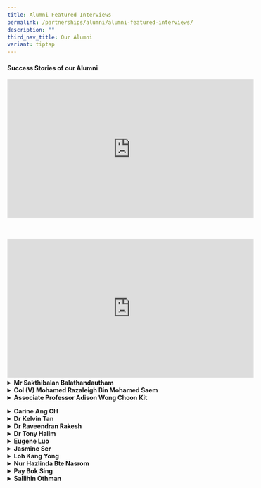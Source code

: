 ```yaml
---
title: Alumni Featured Interviews
permalink: /partnerships/alumni/alumni-featured-interviews/
description: ""
third_nav_title: Our Alumni
variant: tiptap
---
```

<h4><strong>Success Stories of our Alumni</strong></h4>
<div class="iframe-wrapper">
<iframe height="315" width="560" allowfullscreen="true" frameborder="0" src="https://www.youtube.com/embed/_IGOy8ezB1o"></iframe>
</div>
<p>
<br>
</p>
<div class="iframe-wrapper">
<iframe height="315" width="560" allowfullscreen="true" frameborder="0" src="https://www.youtube.com/embed/PKpxl0gqitU"></iframe>
</div>
<div data-type="detailGroup" class="isomer-accordion-group isomer-accordion isomer-accordion-white">
<details class="isomer-details">
<summary><strong>Mr Sakthibalan Balathandautham</strong>
</summary>
<div data-type="detailsContent" class="isomer-details-content">
<p>SBusiness Development Manager
<br>Straits Times Singaporean of the Year 2021
<br>Graduate of 2009</p>
<div class="isomer-image-wrapper">
<img style="width: 50%;" height="auto" width="100%" src="/images/alumni___mr_sakthibalan_1.jpg">
</div>
<p>
<br>
</p>
<div class="isomer-image-wrapper">
<img style="width: 50%;" height="auto" width="100%" src="/images/alumni___mr_sakthibalan_2.jpg">
</div>
<p><em>**ST Singaporean of the Year&nbsp;Sakthibalan&nbsp;Balathandautham donated part of his liver to a little girl he had never met.&nbsp;ST PHOTO: ARIFFIN JAMAR**</em>
<br>
</p>
<p><strong>What is your fondest memory of life in AI?<br></strong>Secondary
3 OLE program to Gunung Ayam (I hope i have the correct hill). During my
time - OLE3 was allocated to my batch by CCA types (ie Performing Arts
/ Sports / UG etc). This I believe was done to ensure the skill sets required
/ tasked were matching our learning curve.
<br>
</p>
<p>I was with the AISS Warrior Scouts during this time - and we took a train
into Malaysia and began our trip from the train station. My memories of
hiking up the steep hill, heavy backpack with gears, covered in mud - playing
in river rapids and even exploring limestone caves in the area; are still
etched in my memories. Our campsite and water source - situated on the
edge of a waterfall - was also our bathing area - amazing views and photos
were taken here - and not to forget the piercing pitch darkness that the
night. I still can recall the leeches that some of us were bitten by and
even managed to "join" us on the train back to Singapore.
<br>
</p>
<p>All in all - it made to want to explore and travel the world beyond what
we simply see.</p>
<p></p>
<p><strong>How has AI shaped you into the person you are today?<br></strong>My
secondary 1 &amp; 2 life was honestly terrible. I would consider myself
to be a little less interested in studying during that phase – but during
my upper secondary studies - I got my gears into place topping the level
for combined sciences and Ace-ing other subjects too.
<br>
</p>
<p>The ultimate takeaway : anything can be achieved, if you set your heart
and mind into it. This is the kind of person that I have become today.</p>
<p></p>
<p><strong>What did you do after AI?<br></strong>
</p>
<ul data-tight="true" class="tight">
<li>
<p>JC: Tampines Junior College</p>
</li>
<li>
<p>University: Degree: Business Management &amp; Strategy - Ritsumeikan Asia
Pacific University (Japan)</p>
</li>
<li>
<p>Singaporean of the Year 2021</p>
</li>
<li>
<p>Career: Japan External Trade Organization (JETRO) as Manager. Today I'm
a manager for importing and supplying A5 Miyazakigyu Japanese Beef</p>
</li>
</ul>
<p><strong>What inspired you to go down your career path?<br></strong>
</p>
<p>My inspiration was to seek a new high, setting a new record for myself
for a better tomorrow. Growing with my peers, my colleagues, my company,
my clients and then, myself.</p>
<p></p>
<p><strong>What advice do you have for our students of today?<br></strong>
</p>
<p>Qualifications &amp; Certificates only matter to get that door open. Beyond
that – it’s going to be your character, attitude, mentality and sheer will
that gets you over each and every wall.</p>
</div>
</details>
</div>
<div data-type="detailGroup" class="isomer-accordion-group isomer-accordion isomer-accordion-white">
<details class="isomer-details">
<summary><strong>Col (V) Mohamed Razaleigh Bin Mohamed Saem</strong>
</summary>
<div data-type="detailsContent" class="isomer-details-content">
<p>Class of 1988
<br>Mentor Colonel, Civil Defence Auxiliary Unit
<br>ManagingDirector, Manjaya Pte Ltd
<br>Director, Cloudfield Pte Ltd</p>
<div class="isomer-image-wrapper">
<img style="width: 30%;" height="auto" width="100%" alt="" src="/images/alumni___Mohamed_Razaleigh.jpg">
</div>
<p>Photo with Ms Tan Ke-Xin after giving NS Talk in AI in August 2023</p>
<p></p>
<p><strong>What is your fondest memory of life in AI?</strong>
</p>
<p>- NPCC Cadet – Sgt</p>
<p>- Track and Field – High Jump</p>
<p>- Soccer – Goal Keeper</p>
<p></p>
<p>I was transferred from Dunman Secondary School (Haig Road) in Sec 3 (1996)
as my family moved to Yishun. In AISS, I am in the Normal stream (Technical)
and was a member of the NPCC uniform group and the athletic t am under
the late Mr Samuel.</p>
<p></p>
<p>Currently, I am now a volunteer Colonel with the Civil Defence Auxiliary
Unit (CDAU) after completing my 28 years of National Service as an ORNSmen
with SCDF.</p>
<p></p>
<p><strong>What did you do after AI?</strong>
</p>
<p></p>
<p>I graduated from Singapore Polytechnic with a Diploma in Mechanical Engineering
in 1993 and&nbsp;</p>
<p>Coventry University with BSc Engineering and Business Management with
Honors (2<sup>nd</sup> Class Upper) in 2008.</p>
<p></p>
<p>I started my career in Information Technology<strong>, </strong>Power
&amp; Gas, Facilities and Engineering in various MultiNational Companies
(MNCs) such as AT&amp;T, JP Morgan, IBM, DBS, NCS, CBM and Singapore Power.
I was retrenched from work three times and failed in three startup businesses.
I am currently a Managing Director of Manjaya Pte Ltd and Director of Cloudfield
Pte Ltd which deals with rental of industrial properties.</p>
<p></p>
<p>Following my full time National Service with SCDF from 1993 to 1995, I
continued to serve with the following experiences:</p>
<p>1. Conversion to an officer - 1997 (2nd LT)</p>
<p>2. Deployed to Nepal under SCDF Ops Lionheart for earthquake rescue mission
as Deputy Contingent Commander (LTC) - Apr 2015&nbsp;</p>
<p>3. Appointed as a Battalion Commander - Dec 2015.</p>
<p>4. Promoted as a Colonel (NS) - 2017</p>
<p>5. Appointed as a Deputy Division Commander in SCDF 2nd Division.</p>
<p>6. Completed as an ORNSmen - 2021</p>
<p>7. Appointed as Mentor Colonel (V) in CDAU - 2021.
<br>
<br>My Grassroots leadership appointments include 2010 to 2020 (Marsiling
and Woodgrove constituencies)</p>
<p>&nbsp; &nbsp; - Chairman of C2E (Woodgrove)</p>
<p>&nbsp; &nbsp; - Chairman of MAEC (Woodgrove)</p>
<p>&nbsp; &nbsp; - Chairman of CSC (Woodgrove)</p>
<p>&nbsp; &nbsp; - Member of C2E (Marsiling)</p>
<p></p>
<p></p>
<p><strong>What inspired you to continue to serve in SCDF beyond your NS term?</strong>
</p>
<p></p>
<p><strong>Personal Growth</strong>
</p>
<ol>
<li>
<p>A unique platform for personal growth and development. Learn about resilience,
adaptability, teamwork and leadership.</p>
</li>
<li>
<p>An opportunity to step out of our comfort zones, challenge ourselves,
and acquire valuable life skills</p>
</li>
<li>
<p>Learn resilience, adaptability, teamwork, and leadership</p>
</li>
<li>
<p>Exposes you to diverse experiences and perspectives, fostering a deeper
understanding and appreciation for the multicultural fabric of our nation.</p>
</li>
<li>
<p>Promotes empathy, tolerance, and the ability to work harmoniously with
people from different backgrounds.</p>
</li>
<li>
<p>Builds character and instils a sense of responsibility, discipline, and
civic duty.&nbsp;</p>
</li>
<li>
<p>It helps shape your identity and equips you with essential skills that
will benefit you throughout your personal and professional life.</p>
</li>
</ol>
<p></p>
<p><strong>Community Building</strong>
</p>
<p>During National Service, you will be involved in community projects, volunteer
work, and service-oriented activities.&nbsp;</p>
<p>These experiences allow you to connect with individuals from various walks
of life, understand their challenges, and actively contribute towards finding
solutions.</p>
<p></p>
<ol>
<li>
<p>Build strong and cohesive communities.</p>
</li>
<li>
<p>Positive impact on the lives of others.</p>
</li>
<li>
<p>Sense of belonging and collective responsibility.</p>
</li>
<li>
<p>Connects with various walks of life.</p>
</li>
<li>
<p>Cultivates spirit of empathy, compassion and social consciousness.</p>
</li>
</ol>
<p></p>
<p><strong>National Development</strong>
</p>
<p>It empowers young individuals like yourselves to contribute directly to
the growth and prosperity of our country.</p>
<ul>
<li>
<p>The opportunity to engage in nation-building initiatives, such as environmental
conservation, infrastructure development, education, healthcare, and more.&nbsp;</p>
</li>
<li>
<p>Your efforts directly impact the welfare and advancement of our nation.</p>
</li>
</ul>
<p></p>
<p>National Service also nurtures a deep appreciation for our;&nbsp;</p>
<ol>
<li>
<p>Cultural heritage, history, and national values.&nbsp;</p>
</li>
<li>
<p>It strengthens the sense of national identity and unity among the youth,
fostering a collective commitment to the betterment of our country.</p>
</li>
</ol>
<p></p>
<p><strong>What advice do you have for our students of today?</strong>
</p>
<p>Your involvement will shape your own future while leaving a positive impact
on society. Embrace the opportunity to serve, learn and grow.</p>
</div>
</details>
</div>
<div data-type="detailGroup" class="isomer-accordion-group isomer-accordion isomer-accordion-white">
<details class="isomer-details">
<summary><strong>Associate Professor Adison Wong Choon Kit</strong>
</summary>
<div data-type="detailsContent" class="isomer-details-content">
<p>Class of 2000
<br>Associate Professor, Food, Chemical and Biotechnology Cluster
<br>Singapore Institute of Technology</p>
<p>
<br>
</p>
</div>
</details>
</div>
<p></p>
<div data-type="detailGroup" class="isomer-accordion-group isomer-accordion isomer-accordion-white">
<details class="isomer-details">
<summary><strong>Carine Ang CH</strong>
</summary>
<div data-type="detailsContent" class="isomer-details-content">
<p>SPH Radio, 96.3 HAO FM, DJ and Senior Programme Director, Graduate of
1990</p>
<div class="isomer-image-wrapper">
<img style="width: 40%;" height="auto" width="100%" src="/images/carrieang.png">
</div>
<p><strong>Your fondest memory of life in AI?<br></strong>I have great memories
from my AI days. Learning was always fun with my teachers and classmates.
We are still very good friends after so many years.</p>
<p>I was from the Military band. It must have been the most memorable times
in AI. We had over 100 new recruits the year i joined and we had a lot
of fun learning how to play the instruments and practicing for all the
marching parade and performances. I was appointed Band Major in 1990 and
had the chance to lead the band. This experience helped me grew a lot and
impacted my life in many ways.</p>
<p><strong>Describe AI in one word<br></strong>Enriching</p>
<p><strong>What did you do after AI? (Can you list the awards and scholarships which you received as well? Thanks.)<br></strong>YJC,
A Levels 1991-1992
<br>Ngee Ann Poly ( Mass Communication) 1994-1997
<br>Radio Corporation Singapore ( Radio Producer Presenter) 1997
<br>RMIT, Australia ( Bachelor of Arts, Mass Communication) 1998
<br>Mediacorp Radio, 1999 -2010
<br>Sph Radio, 2011-Now
<br>Masters of Arts in Translation and Interpretation, NTU 2017</p>
<p><strong>What inspired you to go down this career path?<br></strong>I did
not really plan for a radio career, but i was given a chance and I worked
on it and also fell in love with the job.</p>
<p><strong>Any advice for our students of today?<br></strong>Don't be afraid
to try new things. Even if these are things that you think you don't like
or won't do well. Keep trying, have fun.
<br>I always say, " you are too young to resist new things".</p>
</div>
</details>
</div>
<div data-type="detailGroup" class="isomer-accordion-group isomer-accordion isomer-accordion-white">
<details class="isomer-details">
<summary><strong>Dr Kelvin Tan</strong>
</summary>
<div data-type="detailsContent" class="isomer-details-content">
<p>Head, Curriculum, Teaching &amp; Learning. National Institute of Education,
NTU, Graduated in 1983</p>
<div class="isomer-image-wrapper">
<img style="width: 60%;" height="auto" width="100%" src="/images/kelvintan.png">
</div>
<p><strong>Your fondest memory of life in AI?<br></strong>I remember my time
in AI as experiencing the freedom of being supported and guided by good
teachers and friends, and yet not be burdened by undue expectations or
unrealistic goals. That gave me the confidence, and support, to find my
life directions and priorities. Teachers and friends in AI were sincere
and authentic, and it was easy to make and keep friends. In fact, I’m still
in touch with a few classmates, and we play soccer occasionally. We run
less, at a slower pace, but we still chat as much whilst we’re playing!
AI provided the environment for lifelong friendships.</p>
<p><strong>Describe AI in one word<br></strong>A few come to mind:</p>
<p>(a) Freedom – You chose your pace, your goals, your level of ambition.
And the teachers would match that with corresponding support, and ambition!
Not that they would permit any of us to be mediocre or slack, but they
gave us lots of room to grow and mature.</p>
<p>(b) Sincerity – There was such a refreshing lack of airs and pretensions.
People were comfortable being who they were, and who/how others were. There
was an authenticity from the teachers, which encouraged us to be genuinely
supportive of our peers.</p>
<p>(c) Selflessness – many teachers were extremely hardworking and giving.
Whilst we strived and worked hard, were never became overly competitive
nor selfish. There was always celebration for the achievement(s) and successes
of our classmates. Even as I meet my AI classmates today, there is not
a single hint of envy amongst us despite the differences in our vocation
and material wealth - we’re just glad to be together again.</p>
<p><strong>What did you do after AI?<br></strong>I went on to Catholic Junior
College, and then read Law at the National University of Singapore. My
first jobs were in Law – as a legal officer and then as a law lecturer.
Then, I switched to teaching at a university, which I’m still doing after
more than a decade. Needless to say, the exemplary teachers I encountered
at AI inspired me (thanks Mr Kumar!), and I’m just trying to pass on the
values and live out the attributes I witnessed for myself in AI.</p>
<p><strong>What inspired you to go down this career path?<br></strong>See
above.</p>
<p><strong>Any advice for our students of today?<br></strong>(a) Build lasting
friendships – you’ll want friends to still play with in your fifties!
<br>(b) Learn from the best teachers – they exemplify the kind of life, vocation,
and calling we all aspire to.
<br>(c) Freedom is good only if there is also Friendship + Family – to support
you through thick and thin in life, and desire the best for you. If you
look hard enough, you can find it in your school!</p>
</div>
</details>
</div>
<div data-type="detailGroup" class="isomer-accordion-group isomer-accordion isomer-accordion-white">
<details class="isomer-details">
<summary><strong>Dr Raveendran Rakesh</strong>
</summary>
<div data-type="detailsContent" class="isomer-details-content">
<p>Doctor, Graduate of 1999</p>
<div class="isomer-image-wrapper">
<img style="width: 60%;" height="auto" width="100%" src="/images/drrav.png">
</div>
<p><strong>Your fondest memory of life in AI?<br></strong>My participation
in our school’s theatre production, “The King and I”. I was fortunate to
have been given the opportunity to play the role of Prince Chulalongkorn
in the musical in 1998 when I was in Sec 3. The time I spent with the cast
&amp; crew, the relationships I built and the experiences that I had form
some of my fondest memories of life in AI.</p>
<p>In addition, I had the privilege of representing AI in the first Julia
Gabriel Singapore Secondary Schools Debating Championships in 1999 together
with my talented teammates. I also met my wife Meera in AI, where we both
worked together as emcees for the school’s Speech &amp; Prize Giving Day
in 1999. These too are other fond memories of mine of life in AI.</p>
<p><strong>Describe AI in one word.<br></strong>“Defining” – I say this because
I gained experiences in AI that defined my future path. My tertiary education,
my career and my personal life were all positively influenced by my life
in AI. Dedicated teachers, endearing friendships and enriching learning
experiences at AI helped me prepare for future challenges. I am who I am
today largely because of this defining phase of my life at AI.</p>
<p><strong>What did you do after AI?<br></strong>After completing my GCE
‘O’ Level examinations, I went to Anderson Junior College to pursue my
pre-university education. Again, thanks to great teachers and a conducive
learning environment at AJC, I managed to perform well in my GCE ‘A’ Level
examinations. I also had the opportunity to excel in Drama in AJC, through
my CCA, the English LDDS. After National Service, I pursued Medicine in
the National University of Singapore (NUS) and graduated with M.B,B.S.
During my years in medical school, I continued to pursue my interest in
drama by participating in stage plays and working as an actor/host in various
television shows on Vasantham Channel between 2003 and 2007.</p>
<p>Upon graduation, I served my bond as a medical officer with the Ministry
Of Health by working in various hospitals and departments, learning important
skills and gaining valuable experiences that helped me become a better
doctor. I then moved to the private sector and served as the resident anchor
doctor of Silver Cross Family Clinic (Yishun) for more than 4 years. During
this period, I completed my Graduate Diploma in Family Medicine, became
a registered Family Physician and also passed the United States Medical
Licensing Examinations.</p>
<p>In October 2017, I started my own clinic, Day and Night Family Clinic,
at Sembawang. My goal is to provide holistic care to patients and improve
the quality of Family Medicine services in Singapore. In addition to being
busy with work at my clinic which opens every day of the week, I spend
valuable time with my wife, Meera and my lovely daughter, Diya, who turns
5 this year. I also occasionally engage in photography as a hobby during
my free time.</p>
<p><strong>What inspired you to go down this career path?<br></strong>I come
from a family of engineers. Fortunately, I was never pressured by my parents
to become one. However, they did value the importance of higher education,
always encouraging and motivating me to do better. Although I had initially
wanted to learn film-making in America, my financial situation could not
support this interest. As such, I decided to pursue an education in a field
that would allow me to engage with people and also be able to help them
through creative and analytical thinking. True to these aspirations, I
pursued Medicine and now having been a doctor for a decade, I have had
no regrets. Even though my medical school years were the most trying period
of my life, I persevered. I was inspired to pursue Family Medicine, thanks
to the positive experiences I had during my related clinical postings during
these years.</p>
<p>Some quotes that have inspired me:
<br>“It is not the destination that matters, but the journey instead” - Anonymous
<br>“Humility is the greatest wisdom” - My university tutor, Prof. Kuldip
Singh
<br>“Stay hungry, stay foolish” - Steve Jobs, Apple Inc.</p>
<p><strong>Any advice for our students of today?<br></strong>a) Love and
respect your parents as they will always mean the best for you.
<br>b) Respect and value your teachers as their greatest joy is seeing you
grow.
<br>c) Don’t engage in activities like smoking, drinking and abusing drugs,
as these do nothing but harm you.
<br>d) Work and play equally hard so that life can not only be successful,
but also fulfilling.</p>
</div>
</details>
</div>
<div data-type="detailGroup" class="isomer-accordion-group isomer-accordion isomer-accordion-white">
<details class="isomer-details">
<summary><strong>Dr Tony Halim</strong>
</summary>
<div data-type="detailsContent" class="isomer-details-content">
<p>Lecturer, Graduate of 1993</p>
<div class="isomer-image-wrapper">
<img style="width: 40%;" height="auto" width="100%" src="/images/tony.png">
</div>
<p><strong>Your fondest memory of life in AI?<br></strong>The annual Sports
Day, especially in my graduating year, 1993. Our class came together as
a team and displayed team camaraderie by cheering for classmates who were
participants in the events.</p>
<p><strong>Describe AI in one word.<br></strong>“Caring” – Teachers in AI
are very caring and help students to overcome struggles and challenges
faced. My favourite teachers were Ms Shanti and Ms Wong (Geography teacher).</p>
<p><strong>What did you do after AI?<br></strong>I joined Anderson Junior
College after AI</p>
<p><strong>What inspired you to go down this career path?<br></strong>I liked
Science and Mathematics in secondary school, and had a flair for creating
things, hence I decided to become an engineer. That way, I could create
things that are innovative! After several years as an engineer, I wanted
to be more involved in shaping and moulding the future of our nation, and
share my passion in creation through engineering. Hence, I turned from
Engineer to Educator, and joined Temasek Polytechnic as a lecturer.</p>
<p><strong>Any advice for our students of today?<br></strong>Always have
a hunger for knowledge!</p>
</div>
</details>
</div>
<div data-type="detailGroup" class="isomer-accordion-group isomer-accordion isomer-accordion-white">
<details class="isomer-details">
<summary><strong>Eugene Luo</strong>
</summary>
<div data-type="detailsContent" class="isomer-details-content">
<p>Air Warefare Officer (Command, Control and Communication) Singapore Air
Force, Graduate of 2007</p>
<div class="isomer-image-wrapper">
<img style="width: 50%;" height="auto" width="100%" src="/images/eugene.png">
</div>
<p><strong>Your fondest memory of life in AI?<br></strong>Being a part of
the AI Soccer team (Secondary 1-4) and Cross-Country team (Secondary 2
and 4)!</p>
<p><strong>Describe AI in one word<br></strong>“Forever”! The memories and
friendship forged will always stay close to my heart. There are so many
memories which are always close to my heart such as patient and caring
teachers who spent extra hours to help me with my learning (e.g., Chemistry
F9 in the school Prelim exams, but a C5 at the O-level exams), and of course
friends whom I still keep in touch with!</p>
<p><strong>What did you do after AI?<br></strong>After I graduated, I went
on to Temasek Polytechnic to do a Diploma in Electronics, where I also
received the CapitaLand Award for All-Round Excellence in 2011. Upon graduation
from TP, I enlisted for BMT and joined the Air Force, where I got the SAF
Academic Scholarship (Military) in 2012, and was sponsored to train at
the renowned Military Academy in the Australian Defence Force Academy.
I then did a Bachelor Degree in Aeronautical Engineering (University of
New South Wales (Canberra) @ Australian Defence Force Academy), and am
currently an Air Warfare Officer (Command, Control and Communication) with
the Air Force.</p>
<p>In my “co-curricular activity” of football, I have:
<br>- Represented Home United U15 Team (Y2006; 15 years old - Sec 3)
<br>- Represented Singapore U16 Team (Y2007; 16 years old - Sec 4)
<br>- Represented Singapore U17 and U21 Team (Y2008; 17 Years old)
<br>- Represented Singapore U18 Team (Y2009; 18 Years old)
<br>- Represented Singapore U23 aka Singapore Young Lions (Y2009 - 2011)
<br>- Represented Singapore U23 in 2010 Eximbank Cup held in Vietnam (Sept
2010)
<br>Scored the only goal for Singapore in the tournament against Asian Powerhouse
Iran (<strong><a href="https://www.redsports.sg/2010/09/28/singapore-iran-%20eximbank-cup-%20football/" rel="noopener" target="_blank">https://www.redsports.sg/2010/09/28/singapore-iran- eximbank-cup- football/</a></strong>)
<br>- Represented Singapore U23 in 2010 Asian Games held in Guangzhou, China
(Nov 2010) Scored the only goal for Singapore in the tournament.
<br>(<strong><a href="https://www.redsports.sg/2010/11/11/asian-games-%20football-singapore-%20india/" rel="noopener" target="_blank">https://www.redsports.sg/2010/11/11/asian-games- football-singapore- india/</a></strong>)
<br>- Represented Temasek Polytechnic soccer team from Y2008 - Y 2011
<br>- Captained the Temasek Polytechnic Team and emerged as Champion in the
The Institute-Varsity-Polytechnic Games (IVP Games) aka S R Nathan Challenge
Trophy Soccer Tournament in 2011</p>
<p><strong>What inspired you to go down this career path?<br></strong>Sports,
in particular Soccer, has always been an important part of my life since
I was 10 years old. It has taught me a lot about discipline, perseverance,
how to stay focused and the importance of being a team player. In fact,
I strongly encourage everyone to have a CCA as I believe that CCAs shape
one’s character.</p>
<p>Frankly speaking, I have no idea what I wanted career-wise when I was
in secondary school. All I knew was that I enjoyed Soccer a lot so I spent
a lot of time and energy training myself.</p>
<p>Eventually I wanted to play in the S-League and I was fortunate enough
to be talent scouted and selected to play for the Young Lions at the age
of 18.&nbsp;</p>
<p>At the end of Secondary 4, I wanted to pursue something aviation related
and hence I chose a course related to aviation in polytechnic.&nbsp;</p>
<p>I managed to join the Air Force and embark on my career and interest.
As an Air Warfare Officer (Command, Control and Communication) with the
Air Force, I am involved in performing precise air traffic control and
safeguarding our airspace through round-the- clock air surveillance.</p>
<p><strong>Any advice for our students of today?<br></strong>Life is full
of challenges and struggles and what defines you is the way you respond
to them.&nbsp;</p>
<p>Event + Response = Outcome</p>
<p>There were many times I faced failures, such as failures in exams, not
being selected for important Soccer games/tournament, etc. But it is how
you respond to these events that defines you as a person and the outcome.
With hard work, you can achieve what you set out to do. Like they say,
shoot for the moon. Even if you miss, you will land among the stars!</p>
</div>
</details>
</div>
<div data-type="detailGroup" class="isomer-accordion-group isomer-accordion isomer-accordion-white">
<details class="isomer-details">
<summary><strong>Jasmine Ser</strong>
</summary>
<div data-type="detailsContent" class="isomer-details-content">
<p>Professional Shooter &amp; Commonwealth Games Gold Medalist&nbsp;</p>
<div class="isomer-image-wrapper">
<img style="width: 50%;" height="auto" width="100%" src="/images/jasmine.png">
</div>
<p><strong>Your fondest memory of life in AI?<br></strong>The time spent
with my classmates in secondary 1 and 2! We were a tight-knit bunch. I
reminisce the time spent with my teammates training at the underground
shooting range after school hours. Back in my time, there was no air-conditioning,
so it was tough training in the hot and humid environment but I still enjoyed
every moment I spent there. I guess that’s what camaraderie is all about!</p>
<p><strong>Describe AI in one word<br></strong>Nurturing</p>
<p><strong>What did you do after AI?<br></strong>I went to Anderson Junior
College in 2007 and the National University of Singapore in 2009 to pursue
my interest in business studies. At the same time I continued to represent
Singapore in international competitions, after winning the Asian Games
team silver medal when I was in Secondary four.</p>
<p>Upon graduation, I became a full-time athlete to embark on my Olympic
dream journey. Today, I am a two-time Olympian, and have won medals in
the Asian, Commonwealth and South-East Asian Games.</p>
<p>Other Awards I have achieved:
<br>1. Singapore Sportswomen of the Year 2011 and 2015
<br>2. NUS Outstanding Young Alumni Award 2015
<br>3. NUS Eminent Business Young Alumni Award 2014</p>
<p><strong>What inspired you to go down this career path?<br></strong>I find
joy in the pursuit of achieving excellence in shooting. Each time I am
faced with a difficulty, I have to learn how to overcome it and I like
that there are always new challenges in every competition that help me
to improve. I was fortunate to be able to pick up this sport in AI and
developed the passion for it. When you do the things you love, you will
find the motivation and joy in them.</p>
<p><strong>Any advice for our students of today?<br></strong>Keep an open
mind, be curious about the world and one day you will find where your passion
lies. Go towards that direction and work hard because there are no shortcuts
in life.</p>
</div>
</details>
</div>
<div data-type="detailGroup" class="isomer-accordion-group isomer-accordion isomer-accordion-white">
<details class="isomer-details">
<summary><strong>Loh Kang Yong</strong>
</summary>
<div data-type="detailsContent" class="isomer-details-content">
<p>Research Scholar, A*Star, Graduate of 2009</p>
<div class="isomer-image-wrapper">
<img style="width: 40%;" height="auto" width="100%" src="/images/lky.png">
</div>
<p><strong>Your fondest memory of life in AI?<br></strong>Being the first
Performing Arts CCA in AI to be awarded Gold in SYF for the Chinese Orchestra
in 2009. It was a collective pride that we have broken records and fostered
a sense of cohesion that is very valuable. Despite all the hectic practices
up to easily 5-6 times a week when nearing SYF, it was a good run and an
awesome memory that we remember even after graduation.</p>
<p><strong>Describe AI in one word.<br></strong>Motivation. Not in a literal
sense and in fact largely indirect. Being in a neighbourhood school, I
knew we were not as resource-rich as compared to that of other top schools.
This made me constantly think about how to do things differently. In this
aspect, I think motivation fits my experiences at AI and ground my life
approaches motivated by thinking about problems and solution in a unique
manner in research.</p>
<p><strong>What did you do after AI?<br></strong>Contrary to what most people
think about my experiences, I am not an all-out straight A’s student. I
actually got admitted into National Junior College via Chinese Orchestra
(CO) through the Direct School Admission (DSA). In fact, I believe I got
10 points in O-levels in the end and that puts me easily at the bottom
end of NJC’s cohort.</p>
<p>While I was keen in CO back then and became the President of NJC’s Chinese
Orchestra and Guzheng Ensemble, I knew constantly that research was something
I have always been passionate about. Prior to entering NJC, I applied to
the Agency for Science, Technology and Research (A*STAR) Institute of Bioengineering
and Nanotechnology (IBN) and got into their prestigious Young Research
Program.</p>
<p>When I did start school at NJC, I met back then HOD of Research, Mr. Nick
Chan to request to take H3 Research as a subject because I did not meet
the “standard” O level science scores needed. Upon confirming my attachment
with IBN, he agreed to allow me to take H3 Research and he remained as
my Mentor ever since. Via research, I was also part of NJC’s Sapphire Scholar’s
Program and began representing NJC at the Singapore International Science
Challenge, Singapore Science and Engineering Fair and etc. This was quite
incredible to me as I actually DSA into NJC via Chinese Orchestra and yet,
I had the opportunity to be part of programs reserved for the top O-level
students.</p>
<p>By the end of JC 2, prior to A levels, I applied and was awarded the National
Science Scholarship (BS-PhD) under A*STAR and began studying Chemistry
at the University of Illinois at Urbana-Champaign where I worked with one
of the highest cited chemist in the world, Professor Yi Lu on metal ion
sensing in cells. Eventually, I graduated with Highest Distinction in Chemistry
along with the James Scholar Honors. I am now working collaboratively with
my colleagues at A*STAR, NUS and NTU on photoacoustic imaging for biomedical
applications. Moving on, I will be doing my PhD back in the US with offers
from Stanford University and University of Chicago. It has been a ride
and I never thought I could have gone from an average student in AISS to
where I am now. I hope AI students will carve out their own unique paths
to make an impact on society.</p>
<p><strong>What inspired you to go down this career path?<br></strong>This
is a particularly hard question and there is no one right answer. I would
say that every aspect of my life led me somehow to this career path in
science. I came from a fairly regular family. My dad is a Consultant while
my mum is an Insurance Agent. While they did not enforce certain ideals
as parents, the one message that came out strong was to be happy with what
I love. I remembered my mum saying that it would take all of her savings
to send me and my twin brother to university. That started me thinking
about how I was going to proceed in my education to change that. At NJC,
Mr. Nick Chan had arguably been the biggest impact in pushing me down the
path of science. I am glad that through the constant ups and downs (mostly
downs) in research, I fell in love with uncertainty and the unpredictability
of science. Through this uncertainty lies a plethora of new discoveries
waiting to be uncovered. In the future, I hope to look back at my life
and tell myself that my choice in science has been a good ride and I have
solved a few important problems that were worth solving.</p>
<p><strong>Any advice for our students of today?<br></strong>Think of and
do something that will differentiate you from the rest. Think big about
how to have an impact on others.</p>
</div>
</details>
</div>
<div data-type="detailGroup" class="isomer-accordion-group isomer-accordion isomer-accordion-white">
<details class="isomer-details">
<summary><strong>Nur Hazlinda Bte Nasrom</strong>
</summary>
<div data-type="detailsContent" class="isomer-details-content">
<p>Research Scholar, A*Star, Graduate of 2009</p>
<div class="isomer-image-wrapper">
<img style="width: 50%;" height="auto" width="100%" src="/images/nur.png">
</div>
<p><strong>Your fondest memory of life in AI?<br></strong>I often got labelled
as “teacher's pet”! My POA teacher, the late Mr Vale, trusted me to be
the class representative for his subject for 3 good years. Not only that,
he loved using my book to go through the homework with the class. My physics
teacher did almost the same. He would send my books or files for the annual
HOD file check. Although I got teased by my classmates, that was definitely
my fondest memory. In fact, most of the teachers who taught me still remember
my name!</p>
<p>I'm also thankful for my commitment in Girl Guides that gave me the opportunity
to lead as an Assistant Company Leader. I'm grateful for receiving awards
such as: SINGA, EAGLES, and the Achievement Day CCA Award for Service.
I also got academic bursaries and scholarships during my first four years
in AI.</p>
<p><strong>Describe AI in one word<br></strong>GREEN!</p>
<p><strong>What did you do after AI?<br></strong>I had my first work experience
at McDonald's while waiting for my O-level results. Although it was just
a short period of time, I enjoyed making ice creams. Since I was working
at Northpoint, some of my customers were my teachers and friends.</p>
<p>I took up a nursing diploma in Ngee Ann Polytechnic where I had so much
fun in school. After that, I started working in Tan Tock Seng Hospital
in a medical ward. Two years ago, I earn my Bachelor's Degree from Curtin
Singapore while juggling studies and work. Today, I have worked for almost
7 years and am a Senior Staff Nurse. On a daily basis, I take charge of
7-8 patients during my shift. At the same time, I'm tasked and given the
responsibility to guide and oversee junior nurses. I have always wanted
to be a teacher but I realised that a nurse plays a teacher’s role too.
Every day in nursing is different, it's a learning process.</p>
<p><strong>What inspired you to go down this career path?<br></strong>Honestly,
nursing is not easy. Besides passion, it takes a lot of patience. Most
of my patients are in the ward for a long time (weeks, or even months).
Some are frequently admitted patients. As nurses, we need to build rapport
with our patients and their families. When trust is gained, they will have
confidence that we will be able to nurse their loved ones back to health.
When I'm back home, my mother is my confidant. She lends me her listening
ears for my daily rant about work. But what makes me inspired to stay in
this career is the sense of fulfilment at the end of the day. Nursing is
a calling, not just a job.</p>
<p><strong>Any advice for our students of today?<br></strong>It's always
good to be ambitious and plan ahead, but it's a smarter move to have a
backup plan in case your original plan fails. We must be open to learning
new things.</p>
</div>
</details>
</div>
<div data-type="detailGroup" class="isomer-accordion-group isomer-accordion isomer-accordion-white">
<details class="isomer-details">
<summary><strong>Pay Bok Sing</strong>
</summary>
<div data-type="detailsContent" class="isomer-details-content">
<p>Owner, Nippon Koi Farms, Graduate of 1979</p>
<div class="isomer-image-wrapper">
<img style="width: 60%;" height="auto" width="100%" src="/images/pbs.png">
</div>
<p><strong>对母校最美好的回忆:<br></strong>老师们的细心教导和同学们的相互扶持，使我能在这万变的社会中秉持着母校的的价值观——坚忍
RESILIENCE、 正直Integrity、 坚定Steadfastness、卓越Excellence、关心Care、勇敢Courage、感恩gratitude
——创出一番事业。</p>
<p><strong>Your fondest memory of life in AI?<br></strong>The dedication
from my teachers and the mutual supportiveness of the students enable me
to uphold the values of my alma mater - Perseverance, Steadfastness, Excellence,
Excellence, Care, Courage Gratitude - in this ever-changing society.</p>
<p><strong>用一个词来描述母校 - 作育英才！</strong>
</p>
<p><strong>Describe AI in one word<br></strong>Talent ! It is a home where
talent grows!</p>
<p><strong>你在离开母校之后走向什么职业道路？<br></strong>我是一只龙沟鱼，来自三巴旺一个务农的家庭。因为从小就跟随父母在农场里帮忙种植一些蔬菜，养殖一些猪、鸡、鸭、螃蟹、虾和观赏鱼,所以毕业后就带着母校教授予我的科学知识和母校的精神勇敢地继承父辈的农场并将他们的事业发扬光大！我的农场几经搬迁，几经奋斗，经历了风风雨雨，因为我坚定了母校的精神，终于这只龙沟鱼找到了一个家，也就是现在的NIPPON
KOI FARM.</p>
<p><strong>What did you do after AI?<br></strong>I was a “Longkang fish”
(Longkang: dialect term for drain) from a farmer's family in Sembawang.
I grew up helping my parents grow vegetables on the farm, breeding pigs,
chickens, ducks, crabs, shrimps and ornamental fish. Not only did I learn
scientific knowledge from my teachers, AI also taught me to be courageous.
Since I graduated, armed with these gifts from AI, I inherited my father’s
farm and grew the business. There were many challenges along the way. I
brought my farm through multiple relocations and steered it through many
ups and downs. AI values guided me through my journey. Finally, this “Longkang
fish” has found a home, which is NIPPON KOI FARM.</p>
<p><strong>是什么激励你走向这条道路?<br></strong>激励我走向这条道路其实是一只卓越（excellence ）的狗，它一直跟随我的渔场多年，也是我最忠实的朋友！它勇敢（courage
）正直（integrity ）地帮我击退了多次的偷鱼贼！
<br>每当逢年过节的时候，我和我的哥哥必须回家吃团圆饭，而它坚定（steadfastness ）地守护着我的渔场。那时正好渔场被逼搬到淡滨尼尚未建好的渔场，我所有的鲤鱼鱼种还在林厝港渔场，所有邻居都搬走了。我们在停水停电的情况下，继续和我哥哥及三只狗守住重要的锦鲤鱼种！
<br>当淡滨尼的渔场建成之后，我想把我的狗儿也带过去，却被屋主拒绝了！我又舍不得把它们送去动物保护协会（SPCA） 。我心想发展商已经来拆除屋子了，这些狗儿肯定会跟他们那里去讨吃的，但我还是不放心，三天两头地回去送食物给它们，关心（care
）他们。当我最后一次回去看它们的时候，其它的狗儿已经离开，只有这只狗勇敢（courage ）坚忍（RESILIENCE ）地守住没有屋子，没有鱼池的空渔场。让我没有想到的是狗儿因为没有淡水而喝到海水，结果眼睛已经瞎了，但它还是能够分辨出我的脚步声，慢慢的走到我的身边低声的哀嚎！.
看到它这个样子，我伤心极了抱着它也哭了。当时我有一个强烈的感触，心想:我是一个人却连一只狗都救不了，而它却为我的渔场坚忠职守，不离不弃！我很伤心，所以我抱着一颗感恩（gratitude
）的心立志，将来我要拥有自己的渔场，不要再过着寄人篱下的生活！</p>
<p><strong>What inspired you to go down this career path?<br></strong>Encouraging
me to continue on this path is actually a very loyal and resilient dog
which has followed my fishing grounds for many years and is my most loyal
friend! It bravely helped me to repel thieves who tried to steal the fishes
repeatedly!
<br>During the holidays, when my brother and I had to go home for a reunion
dinner, it was steadfastly guarding my fishing grounds. At that time, when
the fishing grounds were forced to move to an unbuilt fishing ground in
Tampines, all my carp species were removed from the Lim Chu Kang fishing
grounds and all the neighbours were removed. In the event of a power outage,
we continued to hold important Koi species with my brother and three dogs!
When Tampines fishing grounds were built, I wanted to bring my dog along,
but I was rejected by the owner! I am reluctant to send them to the SPCA.
I thought the developers have come to dismantle the house, and the dogs
are sure to go there with them to eat, but I still do not trust, go back
and send food to them every day, Care for them. When I went back to see
them for the last time, the other dogs had left, only the courage, RESILIENCE,
Hold empty fish farm without a house or fish pond. What I did not realize
was that the dog was blind because she had no fresh water and was drinking
seawater, but it was still able to tell my footsteps and walked slowly
to my side. See it like this, I cried hugging it very sadly. At that time
I had a strong feeling, I thought: I am a person cannot even save a dog,
but it is my loyalty to my fishing farm, never betray! I am very sad, so
I am determined to hold a gratitude heart _ in the future I want to have
their own fishing grounds, do not live a hedgerow life!</p>
<p><strong>对今日的母校学生有什么忠告？<br></strong>人生的道路是靠自己走出来的！最大的敌人就是自己，只有每天都要自我挑战才能使自己进步，而学校和老师只能教导引导你。社会是很现实，也是很残酷的，所谓适者生存，能者多劳,自己不努力就要被淘汰.
学生要有自信、要有一个大目标、要有一个奔跑追求的方向。通过坚持不懈的努力才能成功！</p>
<p><strong>Any advice for our students of today?<br></strong>You craft your
own path towards your destiny! You are your biggest enemy. School and teachers
can only teach and guide you but you can only continue to improve when
you challenge yourself every single day. The society is very realistic
and harsh. Remember, it is “Survival of the Fittest”. As the saying goes,
“An able man is always busy”, one will become obsolete if we do not work
hard. Students need to be confident and dare to dream big. One can only
achieve success by putting in unremitting efforts and being resilient!</p>
</div>
</details>
</div>
<div data-type="detailGroup" class="isomer-accordion-group isomer-accordion isomer-accordion-white">
<details class="isomer-details">
<summary><strong>Sallihin Othman</strong>
</summary>
<div data-type="detailsContent" class="isomer-details-content">
<p>General Aviation Pilot, Graduate of 2001</p>
<div class="isomer-image-wrapper">
<img style="width: 40%;" height="auto" width="100%" src="/images/sall.png">
</div>
<p><strong>Your fondest memory of life in AI?<br></strong>The very first
speech I did as Head Prefect for the (then called) Speech Day 2001, where
I was up on the school hall podium addressing the whole school and had
to pronounce the very first Chinese phrase in my life (which was part of
my speech), 失败是成功之母 to a resounding applause from the audience. It was
very overwhelming and humbling to receive such support despite my rusty
hanyu pinyin!</p>
<p><strong>Describe AI in one word<br></strong>Nostalgic!</p>
<p><strong>What did you do after AI?<br></strong>After I graduated from AI,
I pursued my dream and career interest, which was to become a pilot. I
had dreams of becoming an RSAF fighter pilot, however that did not materialize,
and so I settled to become a general aviation pilot instead.</p>
<p>I actually took a more unconventional approach to education. I was in
Anderson Junior College in Yio Chu Kang. After graduating from Junior College,
I found that there was no route to realise my passion and dream for aviation.
The polytechnics did not have any aviation courses then (the very first
aerospace course only opened in 2003, after I had already enrolled into
AJC). Therefore, after I graduated from AJC, I served my National Service
first. During my time in NS, I had a long thought about my education path
and did a lot of research. Finally, I made up my mind to enrol back into
Polytechnic, as I did not want to go into University studying in a course
that I did not really like. Therefore, I went back to Singapore Polytechnic
after National Service and got into the Diploma in Aeronautical Engineering
(DARE) course. It was the best decision of my life! I am one of the few
people who took the road less travelled by, and in doing that, I earned
both an A-level certificate as well as a polytechnic Diploma!</p>
<p><strong>What inspired you to go down this career path?<br></strong>I guess
my father largely influenced me to go down this career path. Back during
my formative years as a child, he used to bring me to air shows and it
was during this time that my interest in aviation was piqued and grew.
My father also bought me my very first PC game; it was a fighter jet simulation
and he even went all the way to buy me a joystick to fly it! He was supportive
of my interest. What became a mere hobby soon evolved to become a dream
and then a lifelong ambition. It has taken me this far now and I am glad
I pursued it!</p>
<p><strong>Any advice for our students of today?<br></strong>Don’t be afraid
to pursue your dreams, no matter how unconventional the path you take.
Your passion will bring you far; let it guide you and do not stop until
you get whatever you desire. I have always believed in the power of passion;
“Choose a job you love, and you will never have to work a day in your life,”
Confucius once said. Live by these words of wisdom, and you will always
be happy.</p>
<p><strong>Achievements in AI:<br></strong>Outstanding All Rounders Students
(OARS) Award,
<br>Certificate of Merit (1st in English),
<br>Certificate of Merit (1st in Higher Malay Language),
<br>Certificate of Merit (Prefectorial Board),
<br>Prefect Service Award Plaque</p>
</div>
</details>
</div>
<p></p>